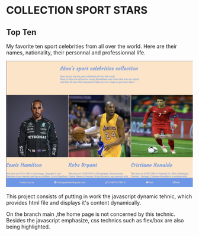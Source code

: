 # COLLECTION SPORT STARS

## Top Ten

My favorite ten sport celebrities from all over the world. 
Here are their names, nationality, their personnal and professionnal life. 

![cover](images/readmeImg.png)

This project consists of putting in work the javascript dynamic tehnic, which provides html file and displays it's content dynamically. 

On the branch main ,the home page is not concerned by this technic. Besides the javascript emphasize, css technics such as flex/box are also being highlighted.